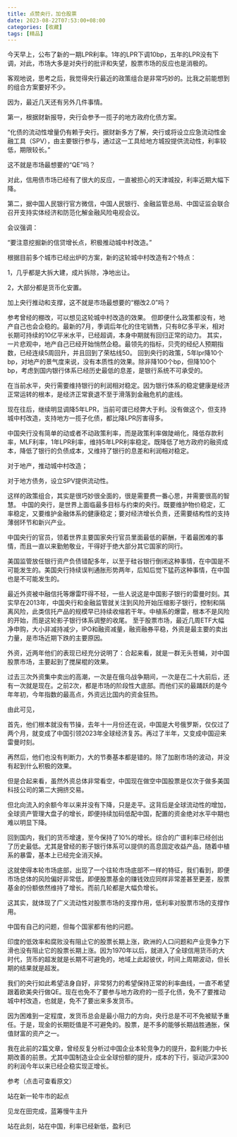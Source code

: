 ```yaml
---
title: 点赞央行，加仓股票
date: 2023-08-22T07:53:00+08:00
categories: [收藏]
tags: [精品]
---
```


今天早上，公布了新的一期LPR利率。1年的LPR下调10bp，五年的LPR没有下调，对此，市场大多是对央行的批评和失望，股票市场的反应也是消极的。

客观地说，思考之后，我觉得央行最近的政策组合是非常巧妙的。比我之前能想到的组合方案要好不少。

因为，最近几天还有另外几件事情。

第一，根据财新报导，央行会参予一揽子的地方政府化债方案。

“化债的流动性增量仍有赖于央⾏。据财新多⽅了解，央⾏或将设⽴应急流动性⾦融⼯具（SPV），由主要银⾏参与，通过这⼀⼯具给地⽅城投提供流动性，利率较低，期限较⻓。”

这不就是市场最想要的“QE”吗？

对此，信用债市场已经有了很大的反应，一直被担心的天津城投，利率近期大幅下降。



第二，据中国人民银行官方微信，中国人民银行、金融监管总局、中国证监会联合召开支持实体经济和防范化解金融风险电视会议。

会议强调：

“要注意挖掘新的信贷增长点，积极推动城中村改造。”

根据目前多个城市已经出炉的方案，新的这轮城中村改造有2个特点：

1，几乎都是大拆大建，成片拆除，净地出让。

2，大部分都是货币化安置。

加上央行推动和支撑，这不就是市场最想要的“棚改2.0”吗？

参考曾经的棚改，可以想见这轮城中村改造的效果。
但即便什么政策都没有，地产自己也会企稳的。最新的7月，季调后年化的住宅销售，只有8亿多平米，相对长期可持续的10亿平米水平，已经超调，本身中期就有回归正常的动力。
其实，一片悲观中，地产自己已经开始悄然企稳。最领先的指标，贝壳的经纪人预期指数，已经连续5周回升，并且回到了荣枯线50。
回到央行的政策，5年lpr降10个bp，对地产的景气度来说，没有本质性的效果。除非降100个bp，但降100个bp，考虑到国内银行体系已经历史最低的息差，是银行系统不可承受的。

在当前水平，央行需要维持银行的利润相对稳定。因为银行体系的稳定健康是经济正常运转的根本，是经济正常衰退不至于滑落到金融危机的底线。

现在往后，继续明显调降5年LPR，当前可谓已经弊大于利。没有做这个，但支持城中村改造，支持地方一揽子化债，都比降LPR厉害得多。

中国央行没有简单的动或者不动政策利率，而是政策利率做陡峭化，降低存款利率，MLF利率，1年LPR利率，维持5年LPR利率稳定。既降低了地方政府的融资成本，降低了银行的负债成本，又维持了银行的息差和利润相对稳定。

对于地产，推动城中村改造；

对于地方债务，设立SPV提供流动性。

这样的政策组合，其实是很巧妙很全面的，很是需要费一番心思，并需要很高的智慧。
中国的央行，是世界上面临最多目标与约束的央行。既要维护物价稳定，汇率稳定，又要维护金融体系的健康稳定；要对经济增长负责，还需要结构性的支持薄弱环节和新兴产业。

中国央行的官员，领着世界主要国家央行官员里面最低的薪酬，干着最困难的事情，而且一直以来勤勉敬业，干得好于绝大部分其它国家的同行。

美国监管放任银行资产负债错配多年，以至于硅谷银行倒闭这种事情，在中国是不可能发生的。美国央行持续误判通胀形势两年，后知后觉下猛药这种事情，在中国也是不可能发生的。

最近外资被中融信托等爆雷吓得不轻，一些人说这是中国影子银行的雷曼时刻。其实早在2013年，中国央行和金融监管就关注到风险开始压缩影子银行，控制和隔离风险，此类信托产品的规模早已持续收缩若干年。中植系的爆雷，根本不是风险的开始，而是这轮影子银行体系调整的收尾。
至于股票市场，最近几周ETF大幅净申购，大小非减持减少，IPO和融资减量，融资融券平稳，外资是最主要的卖出力量，是市场近期下跌的主要原因。




外资，近两年他们的表现已经充分说明了：合起来看，就是一群无头苍蝇，对中国股票市场，主要起到了搅屎棍的效果。

过去三次外资集中卖出的高潮，一次是在俄乌战争期间，一次是在二十大前后，还有一次就是现在。之前2次，都是市场的阶段性大底部。而他们买的最踊跃的是今年年初，今年指数的最高点，外资远比国内的资金狂热。


由此可见，

首先，他们根本就没有节操，去年十一月份还在说，中国是大号俄罗斯，仅仅过了两个月，就变成了中国引领2023年全球经济复苏。再过了半年，又变成中国迎来雷曼时刻。

再然后，他们也没有判断力，大的节奏基本都是错的。除了加剧市场的波动，并没有起到什么积极的效果。

但是合起来看，虽然外资总体非常看空，中国现在做空中国股票是仅次于做多美国科技公司的第二大拥挤交易。


但北向流入的余额今年以来并没有下降，只是走平。这背后是全球流动性的增加，全球资产管理大盘子的增长，即便持续加码低配中国，配置的资金绝对水平中期也难以明显下降。


回到国内，我们的货币增速，至今保持了10%的增长。综合的广谱利率已经创出了历史最低。尤其是曾经的影子银行体系可以提供的高息固定收益产品，随着中植系的暴雷，基本上已经完全消灭掉。

这就使得本轮市场底部，出现了一个往轮市场底部不一样的特征，我们看到，即便市场总体的风险偏好非常低，即便股票基金的赚钱效应同样非常差甚至更差，股票基金的份额依然维持了增长。而前几轮都是大幅负增长。


这其实，就体现了广义流动性对股票市场的支撑作用，低利率对股票市场的支撑作用。

中国有自己的问题，但每个国家都有他的问题。

印度的低效率和腐败没有阻止它的股票长期上涨，欧洲的人口问题和产业竞争力下滑也没有阻止它的股票长期上涨。因为1970年以后，就进入了全球信用货币的大时代，货币的超发就是长期不可避免的，地域上此起彼伏，时间上周期波动，但长期的结果就是超发。

我们的央行如此希望洁身自好，非常努力的希望保持正常的利率曲线，一直不希望跟着欧美央行做QE。现在也免不了要参与地方政府的一揽子化债，免不了要推动城中村改造，也就是，免不了要出来多发货币。

因为困难到一定程度，发货币总会是最小阻力的方向，央行总是不可不免被赋予重任。于是，现金的长期贬值是不可避免的。股票，是不多的能够长期战胜通胀，保值财富的资产之一。

我在此前的2篇文章，曾经反复分析过中国企业本轮竞争力的提升，盈利能力中长期改善的前景。尤其中国制造业企业全球份额的提升，成本的下行，驱动沪深300的利润今年以来已经企稳实现正增长。

参考（点击可查看原文）

站在新一轮牛市的起点

见龙在田完成，蓝筹慢牛主升



站在此刻，站在中国，利率已经新低，盈利已